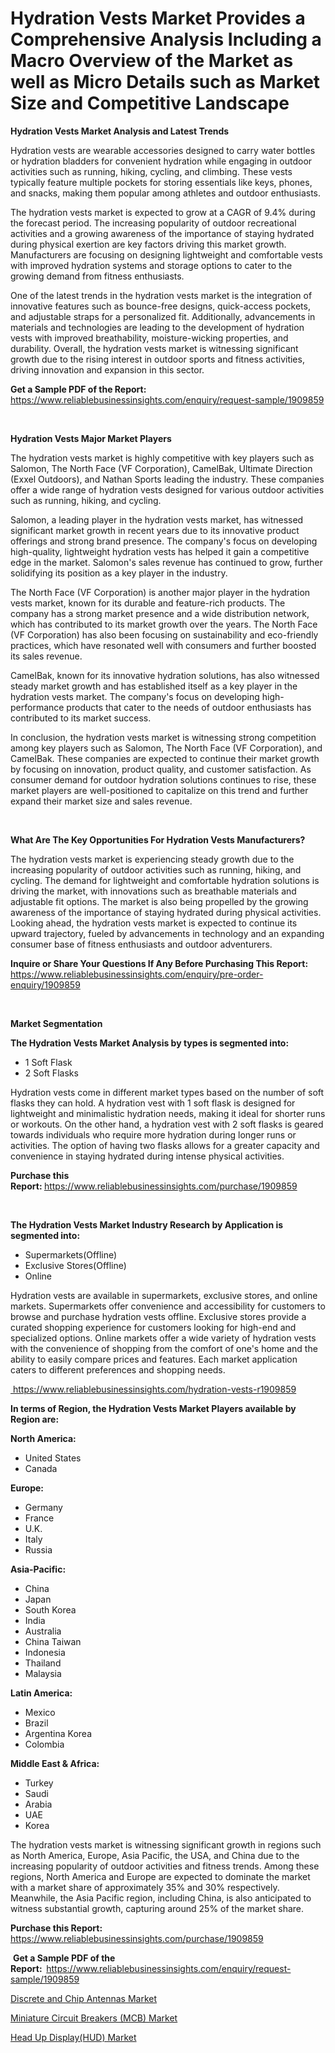 <p><h1>Hydration Vests Market Provides a Comprehensive Analysis Including a Macro Overview of the Market as well as Micro Details such as Market Size and Competitive Landscape</h1></p><p><strong>Hydration Vests Market Analysis and Latest Trends</strong></p>
<p><p>Hydration vests are wearable accessories designed to carry water bottles or hydration bladders for convenient hydration while engaging in outdoor activities such as running, hiking, cycling, and climbing. These vests typically feature multiple pockets for storing essentials like keys, phones, and snacks, making them popular among athletes and outdoor enthusiasts.</p><p>The hydration vests market is expected to grow at a CAGR of 9.4% during the forecast period. The increasing popularity of outdoor recreational activities and a growing awareness of the importance of staying hydrated during physical exertion are key factors driving this market growth. Manufacturers are focusing on designing lightweight and comfortable vests with improved hydration systems and storage options to cater to the growing demand from fitness enthusiasts.</p><p>One of the latest trends in the hydration vests market is the integration of innovative features such as bounce-free designs, quick-access pockets, and adjustable straps for a personalized fit. Additionally, advancements in materials and technologies are leading to the development of hydration vests with improved breathability, moisture-wicking properties, and durability. Overall, the hydration vests market is witnessing significant growth due to the rising interest in outdoor sports and fitness activities, driving innovation and expansion in this sector.</p></p>
<p><strong>Get a Sample PDF of the Report:&nbsp;</strong> <a href="https://www.reliablebusinessinsights.com/enquiry/request-sample/1909859">https://www.reliablebusinessinsights.com/enquiry/request-sample/1909859</a></p>
<p>&nbsp;</p>
<p><strong>Hydration Vests Major Market Players</strong></p>
<p><p>The hydration vests market is highly competitive with key players such as Salomon, The North Face (VF Corporation), CamelBak, Ultimate Direction (Exxel Outdoors), and Nathan Sports leading the industry. These companies offer a wide range of hydration vests designed for various outdoor activities such as running, hiking, and cycling.</p><p>Salomon, a leading player in the hydration vests market, has witnessed significant market growth in recent years due to its innovative product offerings and strong brand presence. The company's focus on developing high-quality, lightweight hydration vests has helped it gain a competitive edge in the market. Salomon's sales revenue has continued to grow, further solidifying its position as a key player in the industry.</p><p>The North Face (VF Corporation) is another major player in the hydration vests market, known for its durable and feature-rich products. The company has a strong market presence and a wide distribution network, which has contributed to its market growth over the years. The North Face (VF Corporation) has also been focusing on sustainability and eco-friendly practices, which have resonated well with consumers and further boosted its sales revenue.</p><p>CamelBak, known for its innovative hydration solutions, has also witnessed steady market growth and has established itself as a key player in the hydration vests market. The company's focus on developing high-performance products that cater to the needs of outdoor enthusiasts has contributed to its market success.</p><p>In conclusion, the hydration vests market is witnessing strong competition among key players such as Salomon, The North Face (VF Corporation), and CamelBak. These companies are expected to continue their market growth by focusing on innovation, product quality, and customer satisfaction. As consumer demand for outdoor hydration solutions continues to rise, these market players are well-positioned to capitalize on this trend and further expand their market size and sales revenue.</p></p>
<p>&nbsp;</p>
<p><strong>What Are The Key Opportunities For Hydration Vests Manufacturers?</strong></p>
<p><p>The hydration vests market is experiencing steady growth due to the increasing popularity of outdoor activities such as running, hiking, and cycling. The demand for lightweight and comfortable hydration solutions is driving the market, with innovations such as breathable materials and adjustable fit options. The market is also being propelled by the growing awareness of the importance of staying hydrated during physical activities. Looking ahead, the hydration vests market is expected to continue its upward trajectory, fueled by advancements in technology and an expanding consumer base of fitness enthusiasts and outdoor adventurers.</p></p>
<p><strong>Inquire or Share Your Questions If Any Before Purchasing This Report:</strong> <a href="https://www.reliablebusinessinsights.com/enquiry/pre-order-enquiry/1909859">https://www.reliablebusinessinsights.com/enquiry/pre-order-enquiry/1909859</a></p>
<p>&nbsp;</p>
<p><strong>Market Segmentation</strong></p>
<p><strong>The Hydration Vests Market Analysis by types is segmented into:</strong></p>
<p><ul><li>1 Soft Flask</li><li>2 Soft Flasks</li></ul></p>
<p><p>Hydration vests come in different market types based on the number of soft flasks they can hold. A hydration vest with 1 soft flask is designed for lightweight and minimalistic hydration needs, making it ideal for shorter runs or workouts. On the other hand, a hydration vest with 2 soft flasks is geared towards individuals who require more hydration during longer runs or activities. The option of having two flasks allows for a greater capacity and convenience in staying hydrated during intense physical activities.</p></p>
<p><strong>Purchase this Report:&nbsp;</strong><a href="https://www.reliablebusinessinsights.com/purchase/1909859">https://www.reliablebusinessinsights.com/purchase/1909859</a></p>
<p>&nbsp;</p>
<p><strong>The Hydration Vests Market Industry Research by Application is segmented into:</strong></p>
<p><ul><li>Supermarkets(Offline)</li><li>Exclusive Stores(Offline)</li><li>Online</li></ul></p>
<p><p>Hydration vests are available in supermarkets, exclusive stores, and online markets. Supermarkets offer convenience and accessibility for customers to browse and purchase hydration vests offline. Exclusive stores provide a curated shopping experience for customers looking for high-end and specialized options. Online markets offer a wide variety of hydration vests with the convenience of shopping from the comfort of one's home and the ability to easily compare prices and features. Each market application caters to different preferences and shopping needs.</p></p>
<p><a href="https://www.reliablebusinessinsights.com/hydration-vests-r1909859">&nbsp;https://www.reliablebusinessinsights.com/hydration-vests-r1909859</a></p>
<p><strong>In terms of Region, the Hydration Vests Market Players available by Region are:</strong></p>
<p>
    <p> <strong> North America: </strong>
        <ul>
            <li>United States</li>
            <li>Canada</li>
        </ul>
        </p> 
    <p> <strong> Europe: </strong>
        <ul>
            <li>Germany</li>
            <li>France</li>
            <li>U.K.</li>
            <li>Italy</li>
            <li>Russia</li>
        </ul>
        </p> 
    <p> <strong> Asia-Pacific: </strong>
        <ul>
            <li>China</li>
            <li>Japan</li>
            <li>South Korea</li>
            <li>India</li>
            <li>Australia</li>
            <li>China Taiwan</li>
            <li>Indonesia</li>
            <li>Thailand</li>
            <li>Malaysia</li>
        </ul>
        </p> 
    <p> <strong> Latin America: </strong>
        <ul>
            <li>Mexico</li>
            <li>Brazil</li>
            <li>Argentina Korea</li>
            <li>Colombia</li>
        </ul>
        </p> 
    <p> <strong> Middle East & Africa: </strong>
        <ul>
            <li>Turkey</li>
            <li>Saudi</li>
            <li>Arabia</li>
            <li>UAE</li>
            <li>Korea</li>
        </ul>
    </p>
    </p>
<p><p>The hydration vests market is witnessing significant growth in regions such as North America, Europe, Asia Pacific, the USA, and China due to the increasing popularity of outdoor activities and fitness trends. Among these regions, North America and Europe are expected to dominate the market with a market share of approximately 35% and 30% respectively. Meanwhile, the Asia Pacific region, including China, is also anticipated to witness substantial growth, capturing around 25% of the market share.</p></p>
<p><strong>Purchase this Report: </strong><a href="https://www.reliablebusinessinsights.com/purchase/1909859">https://www.reliablebusinessinsights.com/purchase/1909859</a></p>
<p>&nbsp;<strong>Get a Sample PDF of the Report:&nbsp;&nbsp;</strong><a href="https://www.reliablebusinessinsights.com/enquiry/request-sample/1909859">https://www.reliablebusinessinsights.com/enquiry/request-sample/1909859</a></p>
<p><strong></strong></p>
<p><p><a href="https://medium.com/@colin.paterson6579/global-discrete-and-chip-antennas-market-focus-on-product-type-dual-band-single-band-end-user-470680102b57">Discrete and Chip Antennas Market</a></p><p><a href="https://medium.com/@henrykihn_12939/navigating-the-global-miniature-circuit-breakers-mcb-market-landscape-trends-forecasts-and-37788cb520dc">Miniature Circuit Breakers (MCB) Market</a></p><p><a href="https://medium.com/@sac-m/strategic-insights-into-global-head-up-display-hud-market-trends-2024-2031-covered-in-126-666cb9bc04ef">Head Up Display(HUD) Market</a></p></p>